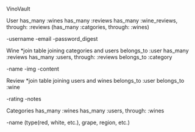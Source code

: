 VinoVault

User
  has_many :wines
  has_many :reviews
  has_many :wine_reviews, through: :reviews
  (has_many :catgories, through: :wines)

  -username
  -email
  -password_digest


Wine *join table joining categories and users
  belongs_to :user
  has_many :reviews
  has_many :users, through: :reviews
  belongs_to :category

  -name
  -img
  -content

Review *join table joining users and wines
  belongs_to :user
  belongs_to :wine

  -rating
  -notes

Categories
  has_many :wines
  has_many :users, through: :wines

  -name (type(red, white, etc.), grape, region, etc.)

